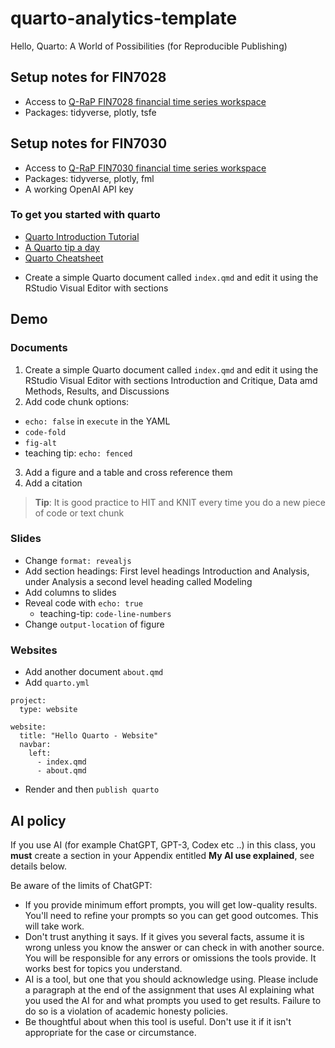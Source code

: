 # quarto-analytics-template

Hello, Quarto: A World of Possibilities (for Reproducible Publishing)

## Setup notes for FIN7028

- Access to [Q-RaP FIN7028 financial time series workspace](https://sso.posit.cloud/q-rap?redirect=https%3A%2F%2Fposit.cloud%2Fspaces%2F211210%2Fjoin%3Faccess_code%3D0jJzcGhdja1HwVVMRYY-FZRlTIg8XNyvt7XzPw7g)
- Packages: tidyverse, plotly, tsfe

## Setup notes for FIN7030

- Access to [Q-RaP FIN7030 financial time series workspace](https://sso.posit.cloud/q-rap?redirect=https%3A%2F%2Fposit.cloud%2Fspaces%2F211210%2Fjoin%3Faccess_code%3D0jJzcGhdja1HwVVMRYY-FZRlTIg8XNyvt7XzPw7g)
- Packages: tidyverse, plotly, fml
- A working OpenAI API key

### To get you started with quarto

* [Quarto Introduction Tutorial](https://quarto.org/docs/get-started/hello/rstudio.html)
* [A Quarto tip a day](https://mine-cetinkaya-rundel.github.io/quarto-tip-a-day/)
* [Quarto Cheatsheet](./Quarto_Cheat_Sheet.pdf)
- Create a simple Quarto document called `index.qmd` and edit it using the RStudio Visual Editor with sections 

## Demo

### Documents
1. Create a simple Quarto document called `index.qmd` and edit it using the RStudio Visual Editor with sections Introduction and Critique, Data amd Methods, Results, and Discussions
2. Add code chunk options:
  - `echo: false` in `execute` in the YAML
  - `code-fold`
  - `fig-alt`
  - teaching tip: `echo: fenced`
3. Add a figure and a table and cross reference them
3. Add a citation

> **Tip**: It is good practice to HIT and KNIT every time you do a new piece of code or text chunk

### Slides

- Change `format: revealjs`
- Add section headings: First level headings Introduction and Analysis, under Analysis a second level heading called Modeling
- Add columns to slides
- Reveal code with `echo: true`
  - teaching-tip: `code-line-numbers`
- Change `output-location` of figure

### Websites

- Add another document `about.qmd`
- Add `quarto.yml` 

```
project:
  type: website

website:
  title: "Hello Quarto - Website"
  navbar:
    left:
      - index.qmd
      - about.qmd
```

- Render and then `publish quarto`

## AI policy

If you use AI (for example ChatGPT, GPT-3, Codex etc ..) in this class, you **must** create a section in your Appendix entitled **My AI use explained**, see details below.

Be aware of the limits of ChatGPT:

* If you provide minimum effort prompts, you will get low-quality results. You'll need to refine your prompts so you can get good outcomes. This will take work.
* Don't trust anything it says. If it gives you several facts, assume it is wrong unless you know the answer or can check in with another source. You will be responsible for any errors or omissions the tools provide. It works best for topics you understand.
* AI is a tool, but one that you should acknowledge using. Please include a paragraph at the end of the assignment that uses AI explaining what you used the AI for and what prompts you used to get results. Failure to do so is a violation of academic honesty policies.
* Be thoughtful about when this tool is useful. Don't use it if it isn't appropriate for the case or circumstance.